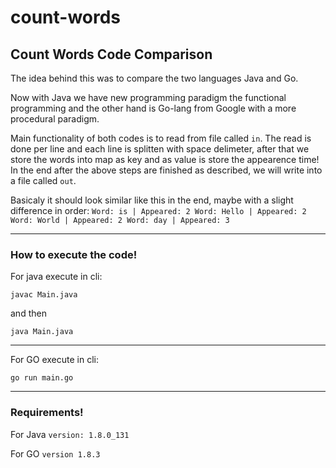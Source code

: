 # count-words
## Count Words Code Comparison

The idea behind this was to compare the two languages Java and Go.

Now with Java we have new programming paradigm the functional programming and the other hand is Go-lang from Google with a more procedural paradigm.

Main functionality of both codes is to read from file called `in`. The read is done per line and each line is splitten with space delimeter, after that we store the words into map as key and as value is store the appearence time!
In the end after the above steps are finished as described, we will write into a file called `out`.

Basicaly it should look similar like this in the end, maybe with a slight difference in order:
`
Word: is | Appeared: 2
Word: Hello | Appeared: 2
Word: World | Appeared: 2
Word: day | Appeared: 3
`

___

### How to execute the code!

For java execute in cli:

`javac Main.java`

and then

`java Main.java`

---

For GO execute in cli:

`go run main.go`

___

### Requirements!

For Java `version: 1.8.0_131`

For GO `version 1.8.3`
